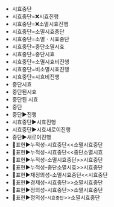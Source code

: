 - 시효중단
- 시효중단=❌시효진행
- 시효중단=❌소멸시효진행
- 시효중단=소멸시효중단
- 시효중단=소멸ㆍ시효중단
- 시효중단=중단소멸시효
- 시효중단=중단시효
- 시효중단=소멸시효비진행
- 시효중단=비소멸시효진행
- 시효중단=시효비진행
- 중단시효
- 중단된시효
- 중단된 시효
- 중단
- 중단▶️진행
- 시효중단▶️시효진행
- 시효중단▶️시효새로이진행
- 중단▶️새로이진행
- 📌표현▶️누적성-시효중단<<소멸시효중단
- 📌표현▶️누적성-시효중단<<중단소멸시효
- 📌표현▶️누적성-소멸시효중단>>시효중단
- 📌표현▶️누적성-중단소멸시효>>시효중단
- 📌표현▶️재정의성-소멸시효중단<<시효중단
- 📌표현▶️경제성-시효중단>>소멸시효중단
- 📌표현▶️정의성-시효중단>>소멸시효중단
- 📌표현▶️정의성-`시효중단`>>소멸시효중단
